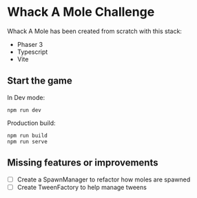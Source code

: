 # Whack A Mole Challenge

Whack A Mole has been created from scratch with this stack:
- Phaser 3
- Typescript
- Vite


## Start the game

In Dev mode:
```
npm run dev
```

Production build:
```
npm run build
npm run serve
```


## Missing features or improvements
- [ ] Create a SpawnManager to refactor how moles are spawned
- [ ] Create TweenFactory to help manage tweens
